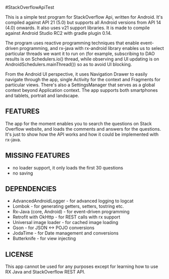 #StackOverflowApiTest

This is a simple test program for StackOverflow Api, written for Android. It's compiled against API 21 (5.0) but supports all Android versions from API 14 (4.0) onwards. It also uses v21 support libraries. It is made to compile against Android Studio RC2 with gradle plugin 0.14. 

The program uses reactive programming techniques that enable event-driven programming, and rx-java with rx-android library enables us to select particular threads we want it to run on (for example, subscribing to DAO results is on Schedulers.io() thread, while observing and UI updating is on AndroidSchedulers.mainThread()) so as to avoid UI blocking.

From the Android UI perspective, it uses Navigation Drawer to easily navigate through the app, single Activity for the context and Fragments for particular views. There's also a SettingsManager that serves as a global context beyond Application context. The app supports both smartphones and tablets, portrait and landscape.

## FEATURES

The app for the moment enables you to search the questions on Stack Overflow website, and loads the comments and answers for the questions. It's just to show how the API works and how it could be implemented with rx-java.

## MISSING FEATURES

- no loader support, it only loads the first 30 questions
- no saving

## DEPENDENCIES

- AdvancedAndroidLogger - for advanced logging to logcat
- Lombok - for generating getters, setters, tostring etc.
- Rx-Java (core, Android) - for event-driven programming
- Retrofit with OkHttp - for REST calls with rx support
- Universal image loader - for cached image loading 
- Gson - for JSON <-> POJO conversions
- JodaTime - for Date management and conversions
- Butterknife - for view injecting

## LICENSE

This app cannot be used for any purposes except for learning how to use RX Java and StackOverflow REST API.